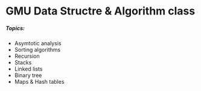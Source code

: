 # GMU Data Structre & Algorithm class
##### Topics:
  - Asymtotic analysis 
  - Sorting algorithms
  - Recursion 
  - Stacks
  - Linked lists
  - Binary tree
  - Maps & Hash tables
